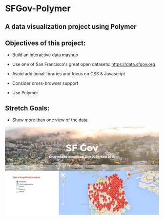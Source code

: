 # SFGov-Polymer

## A data visualization project using Polymer


## Objectives of this project:

* Build an interactive data mashup

* Use one of San Francisco's great open datasets: https://data.sfgov.org

* Avoid additional libraries and focus on CSS & Javascript

* Consider cross-browser support

* Use Polymer



## Stretch Goals:

* Show more than one view of the data 

![alt tag](/images/polymer.png)
